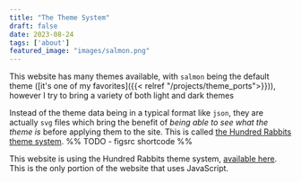 ```yaml
---
title: "The Theme System"
draft: false
date: 2023-08-24
tags: ['about']
featured_image: "images/salmon.png"
---
```

This website has many themes available, with `salmon` being the default  theme ([it's one of my favorites]({{< relref "/projects/theme_ports">}})), however I try to bring a variety of both light and dark themes

Instead of the theme data being in a typical format like `json`, they are actually `svg` files which bring the benefit of  *being able to see what the theme is* before applying them to the site. This is called [the Hundred Rabbits theme system](https://github.com/hundredrabbits/Themes).
%%  TODO - figsrc shortcode   %%

This website is using the Hundred Rabbits theme system, [available here](https://github.com/hundredrabbits/Themes). This is the only portion of the website that uses JavaScript.
